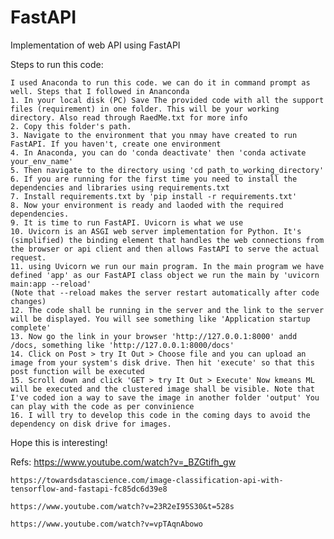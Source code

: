 # FastAPI
Implementation of web API using FastAPI 

Steps to run this code:

    I used Anaconda to run this code. we can do it in command prompt as well. Steps that I followed in Ananconda
    1. In your local disk (PC) Save The provided code with all the support files (requirement) in one folder. This will be your working directory. Also read through RaedMe.txt for more info
    2. Copy this folder's path. 
    3. Navigate to the environment that you nmay have created to run FastAPI. If you haven't, create one environment
    4. In Anaconda, you can do 'conda deactivate' then 'conda activate your_env_name'
    5. Then navigate to the directory using 'cd path_to_working_directory'
    6. If you are running for the first time you need to install the dependencies and libraries using requirements.txt
    7. Install requirements.txt by 'pip install -r requirements.txt'
    8. Now your environment is ready and laoded with the required dependencies. 
    9. It is time to run FastAPI. Uvicorn is what we use
    10. Uvicorn is an ASGI web server implementation for Python. It's (simplified) the binding element that handles the web connections from the browser or api client and then allows FastAPI to serve the actual request.
    11. using Uvicorn we run our main program. In the main program we have defined 'app' as our FastAPI class object we run the main by 'uvicorn main:app --reload' 
    (Note that --reload makes the server restart automatically after code changes)
    12. The code shall be running in the server and the link to the server will be displayed. You will see something like 'Application startup complete' 
    13. Now go the link in your browser 'http://127.0.0.1:8000' andd /docs, something like 'http://127.0.0.1:8000/docs'
    14. Click on Post > try It Out > Choose file and you can upload an image from your system's disk drive. Then hit 'execute' so that this post function will be executed
    15. Scroll down and click 'GET > try It Out > Execute' Now kmeans ML will be executed and the clustered image shall be visible. Note that I've coded ion a way to save the image in another folder 'output' You can play with the code as per convinience
    16. I will try to develop this code in the coming days to avoid the dependency on disk drive for images.

Hope this is interesting!

Refs: 
    https://www.youtube.com/watch?v=_BZGtifh_gw
    
    https://towardsdatascience.com/image-classification-api-with-tensorflow-and-fastapi-fc85dc6d39e8
    
    https://www.youtube.com/watch?v=23R2eI95S30&t=528s
    
    https://www.youtube.com/watch?v=vpTAqnAbowo
